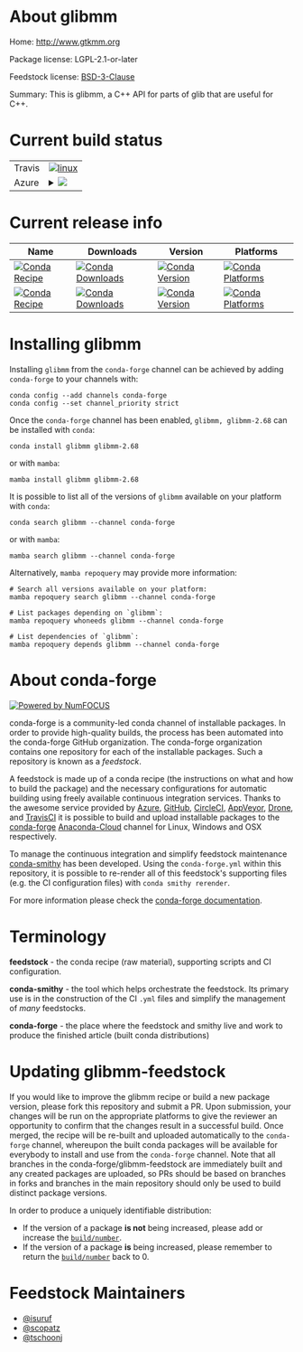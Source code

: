About glibmm
============

Home: http://www.gtkmm.org

Package license: LGPL-2.1-or-later

Feedstock license: [BSD-3-Clause](https://github.com/conda-forge/glibmm-feedstock/blob/main/LICENSE.txt)

Summary: This is glibmm, a C++ API for parts of glib that are useful for C++.

Current build status
====================


<table><tr>
    <td>Travis</td>
    <td>
      <a href="https://app.travis-ci.com/conda-forge/glibmm-feedstock">
        <img alt="linux" src="https://img.shields.io/travis/com/conda-forge/glibmm-feedstock/main.svg?label=Linux">
      </a>
    </td>
  </tr>
    
  <tr>
    <td>Azure</td>
    <td>
      <details>
        <summary>
          <a href="https://dev.azure.com/conda-forge/feedstock-builds/_build/latest?definitionId=370&branchName=main">
            <img src="https://dev.azure.com/conda-forge/feedstock-builds/_apis/build/status/glibmm-feedstock?branchName=main">
          </a>
        </summary>
        <table>
          <thead><tr><th>Variant</th><th>Status</th></tr></thead>
          <tbody><tr>
              <td>linux_64</td>
              <td>
                <a href="https://dev.azure.com/conda-forge/feedstock-builds/_build/latest?definitionId=370&branchName=main">
                  <img src="https://dev.azure.com/conda-forge/feedstock-builds/_apis/build/status/glibmm-feedstock?branchName=main&jobName=linux&configuration=linux%20linux_64_" alt="variant">
                </a>
              </td>
            </tr><tr>
              <td>linux_aarch64</td>
              <td>
                <a href="https://dev.azure.com/conda-forge/feedstock-builds/_build/latest?definitionId=370&branchName=main">
                  <img src="https://dev.azure.com/conda-forge/feedstock-builds/_apis/build/status/glibmm-feedstock?branchName=main&jobName=linux&configuration=linux%20linux_aarch64_" alt="variant">
                </a>
              </td>
            </tr><tr>
              <td>linux_ppc64le</td>
              <td>
                <a href="https://dev.azure.com/conda-forge/feedstock-builds/_build/latest?definitionId=370&branchName=main">
                  <img src="https://dev.azure.com/conda-forge/feedstock-builds/_apis/build/status/glibmm-feedstock?branchName=main&jobName=linux&configuration=linux%20linux_ppc64le_" alt="variant">
                </a>
              </td>
            </tr><tr>
              <td>osx_64</td>
              <td>
                <a href="https://dev.azure.com/conda-forge/feedstock-builds/_build/latest?definitionId=370&branchName=main">
                  <img src="https://dev.azure.com/conda-forge/feedstock-builds/_apis/build/status/glibmm-feedstock?branchName=main&jobName=osx&configuration=osx%20osx_64_" alt="variant">
                </a>
              </td>
            </tr><tr>
              <td>osx_arm64</td>
              <td>
                <a href="https://dev.azure.com/conda-forge/feedstock-builds/_build/latest?definitionId=370&branchName=main">
                  <img src="https://dev.azure.com/conda-forge/feedstock-builds/_apis/build/status/glibmm-feedstock?branchName=main&jobName=osx&configuration=osx%20osx_arm64_" alt="variant">
                </a>
              </td>
            </tr><tr>
              <td>win_64</td>
              <td>
                <a href="https://dev.azure.com/conda-forge/feedstock-builds/_build/latest?definitionId=370&branchName=main">
                  <img src="https://dev.azure.com/conda-forge/feedstock-builds/_apis/build/status/glibmm-feedstock?branchName=main&jobName=win&configuration=win%20win_64_" alt="variant">
                </a>
              </td>
            </tr>
          </tbody>
        </table>
      </details>
    </td>
  </tr>
</table>

Current release info
====================

| Name | Downloads | Version | Platforms |
| --- | --- | --- | --- |
| [![Conda Recipe](https://img.shields.io/badge/recipe-glibmm-green.svg)](https://anaconda.org/conda-forge/glibmm) | [![Conda Downloads](https://img.shields.io/conda/dn/conda-forge/glibmm.svg)](https://anaconda.org/conda-forge/glibmm) | [![Conda Version](https://img.shields.io/conda/vn/conda-forge/glibmm.svg)](https://anaconda.org/conda-forge/glibmm) | [![Conda Platforms](https://img.shields.io/conda/pn/conda-forge/glibmm.svg)](https://anaconda.org/conda-forge/glibmm) |
| [![Conda Recipe](https://img.shields.io/badge/recipe-glibmm--2.68-green.svg)](https://anaconda.org/conda-forge/glibmm-2.68) | [![Conda Downloads](https://img.shields.io/conda/dn/conda-forge/glibmm-2.68.svg)](https://anaconda.org/conda-forge/glibmm-2.68) | [![Conda Version](https://img.shields.io/conda/vn/conda-forge/glibmm-2.68.svg)](https://anaconda.org/conda-forge/glibmm-2.68) | [![Conda Platforms](https://img.shields.io/conda/pn/conda-forge/glibmm-2.68.svg)](https://anaconda.org/conda-forge/glibmm-2.68) |

Installing glibmm
=================

Installing `glibmm` from the `conda-forge` channel can be achieved by adding `conda-forge` to your channels with:

```
conda config --add channels conda-forge
conda config --set channel_priority strict
```

Once the `conda-forge` channel has been enabled, `glibmm, glibmm-2.68` can be installed with `conda`:

```
conda install glibmm glibmm-2.68
```

or with `mamba`:

```
mamba install glibmm glibmm-2.68
```

It is possible to list all of the versions of `glibmm` available on your platform with `conda`:

```
conda search glibmm --channel conda-forge
```

or with `mamba`:

```
mamba search glibmm --channel conda-forge
```

Alternatively, `mamba repoquery` may provide more information:

```
# Search all versions available on your platform:
mamba repoquery search glibmm --channel conda-forge

# List packages depending on `glibmm`:
mamba repoquery whoneeds glibmm --channel conda-forge

# List dependencies of `glibmm`:
mamba repoquery depends glibmm --channel conda-forge
```


About conda-forge
=================

[![Powered by
NumFOCUS](https://img.shields.io/badge/powered%20by-NumFOCUS-orange.svg?style=flat&colorA=E1523D&colorB=007D8A)](https://numfocus.org)

conda-forge is a community-led conda channel of installable packages.
In order to provide high-quality builds, the process has been automated into the
conda-forge GitHub organization. The conda-forge organization contains one repository
for each of the installable packages. Such a repository is known as a *feedstock*.

A feedstock is made up of a conda recipe (the instructions on what and how to build
the package) and the necessary configurations for automatic building using freely
available continuous integration services. Thanks to the awesome service provided by
[Azure](https://azure.microsoft.com/en-us/services/devops/), [GitHub](https://github.com/),
[CircleCI](https://circleci.com/), [AppVeyor](https://www.appveyor.com/),
[Drone](https://cloud.drone.io/welcome), and [TravisCI](https://travis-ci.com/)
it is possible to build and upload installable packages to the
[conda-forge](https://anaconda.org/conda-forge) [Anaconda-Cloud](https://anaconda.org/)
channel for Linux, Windows and OSX respectively.

To manage the continuous integration and simplify feedstock maintenance
[conda-smithy](https://github.com/conda-forge/conda-smithy) has been developed.
Using the ``conda-forge.yml`` within this repository, it is possible to re-render all of
this feedstock's supporting files (e.g. the CI configuration files) with ``conda smithy rerender``.

For more information please check the [conda-forge documentation](https://conda-forge.org/docs/).

Terminology
===========

**feedstock** - the conda recipe (raw material), supporting scripts and CI configuration.

**conda-smithy** - the tool which helps orchestrate the feedstock.
                   Its primary use is in the construction of the CI ``.yml`` files
                   and simplify the management of *many* feedstocks.

**conda-forge** - the place where the feedstock and smithy live and work to
                  produce the finished article (built conda distributions)


Updating glibmm-feedstock
=========================

If you would like to improve the glibmm recipe or build a new
package version, please fork this repository and submit a PR. Upon submission,
your changes will be run on the appropriate platforms to give the reviewer an
opportunity to confirm that the changes result in a successful build. Once
merged, the recipe will be re-built and uploaded automatically to the
`conda-forge` channel, whereupon the built conda packages will be available for
everybody to install and use from the `conda-forge` channel.
Note that all branches in the conda-forge/glibmm-feedstock are
immediately built and any created packages are uploaded, so PRs should be based
on branches in forks and branches in the main repository should only be used to
build distinct package versions.

In order to produce a uniquely identifiable distribution:
 * If the version of a package **is not** being increased, please add or increase
   the [``build/number``](https://docs.conda.io/projects/conda-build/en/latest/resources/define-metadata.html#build-number-and-string).
 * If the version of a package **is** being increased, please remember to return
   the [``build/number``](https://docs.conda.io/projects/conda-build/en/latest/resources/define-metadata.html#build-number-and-string)
   back to 0.

Feedstock Maintainers
=====================

* [@isuruf](https://github.com/isuruf/)
* [@scopatz](https://github.com/scopatz/)
* [@tschoonj](https://github.com/tschoonj/)

